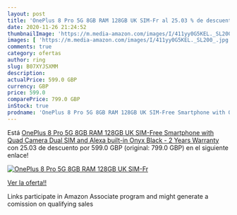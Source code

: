 ```yaml
---
layout: post
title: 'OnePlus 8 Pro 5G 8GB RAM 128GB UK SIM-Fr al 25.03 % de descuento'
date: 2020-11-26 21:24:52
thumbnailImage: 'https://m.media-amazon.com/images/I/411yy0G5KEL._SL200_.jpg'
images: [ 'https://m.media-amazon.com/images/I/411yy0G5KEL._SL200_.jpg' ]
comments: true
category: ofertas
author: ring
slug: B07XYJSXMM
description:
actualPrice: 599.0 GBP
currency: GBP
price: 599.0
comparePrice: 799.0 GBP
inStock: true
prodname: 'OnePlus 8 Pro 5G 8GB RAM 128GB UK SIM-Free Smartphone with Quad Camera  Dual SIM and Alexa built-in Onyx Black - 2 Years Warranty'
---
```


Está [OnePlus 8 Pro 5G 8GB RAM 128GB UK SIM-Free Smartphone with Quad Camera  Dual SIM and Alexa built-in Onyx Black - 2 Years Warranty](https://www.amazon.co.uk/dp/B07XYJSXMM/?tag=tolees0a-21) con 25.03 de descuento por 599.0 GBP (original: 799.0 GBP) en el siguiente enlace!

[![OnePlus 8 Pro 5G 8GB RAM 128GB UK SIM-Fr](https://m.media-amazon.com/images/I/411yy0G5KEL._SL200_.jpg)](https://www.amazon.co.uk/dp/B07XYJSXMM/?tag=tolees0a-21)

[Ver la oferta!!](https://www.amazon.co.uk/dp/B07XYJSXMM/?tag=tolees0a-21)

Links participate in Amazon Associate program and might generate a comission on qualifying sales


